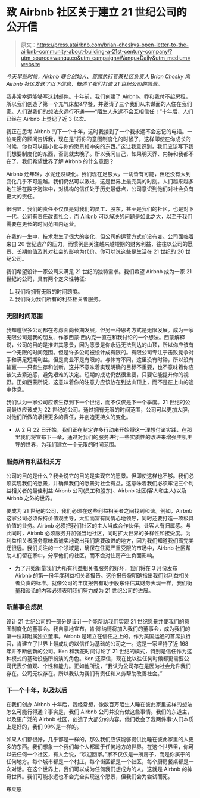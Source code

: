 # 致 Airbnb 社区关于建立 21 世纪公司的公开信

> 原文：<https://press.atairbnb.com/brian-cheskys-open-letter-to-the-airbnb-community-about-building-a-21st-century-company/?utm_source=wanqu.co&utm_campaign=Wanqu+Daily&utm_medium=website>

*今天早些时候，Airbnb 联合创始人、首席执行官兼社区负责人 Brian Chesky 向 Airbnb 社区发送了以下信息，概述了我们打造 21 世纪公司的愿景。*

我非常幸运能够写这封邮件。十年前，我们创建了 Airbnb。乔和我付不起房租，所以我们创造了第一个充气床垫&早餐，并邀请了三个我们从未谋面的人住在我们家。人们说我们的想法永远行不通——“陌生人永远不会互相信任！”十年后，人们已经在 Airbnb 上登记了近 3 亿次。

我正在思考 Airbnb 的下一个十年，这时我接到了一个我永远不会忘记的电话。一位亲密的顾问告诉我，现在是“将你的意图制度化的时候了，这样即使在你成长的时候，你也可以最小化与你的愿景相冲突的东西。”这让我意识到，我们应该写下我们想要制度化的东西，否则就太晚了。所以我问自己，如果明天乔、内特和我都不在了，我们希望世界了解 Airbnb 的什么意图？

Airbnb 还年轻，水泥还没硬化。我们现在足够大，一切皆有可能，但还没有大到变化几乎不可逾越。我们仍然可以激进，这是世界上最完美的时刻。人们越来越多地生活在数字泡沫中，对机构的信任处于历史最低点，公司意识到他们对社会负有更大的责任。

很明显，我们的责任不仅仅是对我们的员工、股东，甚至是我们的社区，也是对下一代。公司有责任改善社会，而 Airbnb 可以解决的问题是如此之大，以至于我们需要在更长的时间范围内运营。

在我的一生中，技术发生了很大的变化，但公司的运营方式却没有变。公司面临着来自 20 世纪遗产的压力，而惯例是关注越来越短期的财务利益，往往以公司的愿景、长期价值及其对社会的影响为代价。你可以说这些是生活在 21 世纪的 20 世纪公司。

我们希望设计一家公司来满足 21 世纪的独特需求。我们希望 Airbnb 成为一家 21 世纪的公司，具有两个定义性特征:

1.  我们将拥有无限的时间跨度。
2.  我们将为我们所有的利益相关者服务。

### **无限时间范围**

我知道很多公司都在考虑面向长期发展，但另一种思考方式是无限发展。成为一家无限公司是我的朋友、作家西蒙·西内克一直在和我讨论的一个想法。西蒙解释说，公司的目的是推进其愿景，因为愿景是你永远无法到达的山顶，所以你应该有一个无限的时间范围。但是许多公司被设计成有限的。有限公司专注于击败竞争对手和满足短期利益。但是商业不是有限的。与体育不同，这里没有时钟，所以没有输赢——只有生存和创新。这并不意味着实现明确的目标不重要，也不意味着你应该失去紧迫感，避免艰难的决定。短期的成功仍然很重要，只要它能提升你的视野。正如西蒙所说，这意味着你的注意力应该放在到达山顶上，而不是在上山的途中休息。

我们认为一家公司应该生存到下一个世纪，而不仅仅是下一个季度。21 世纪的公司最终应该成为 22 世纪的公司。通过拥有无限的时间范围，公司可以更加大胆，对他们所做的承担更多的责任，并创造更持久的变化。

*   从 2 月 22 日开始，我们正在制定许多行动来开始将这一理想付诸实践，在那里我们将宣布下一章，通过对我们的服务进行一些实质性的改进来增强主机主导的世界，为我们建立一个无限的时间范围。

### **服务所有利益相关方**

公司的目的是什么？我会说它的目的是实现它的愿景。但即使这样也不够。我们必须实现我们的愿景，并确保我们的愿景对社会有益。这意味着我们必须牢记三个利益相关者的最佳利益:Airbnb 公司(员工和股东)、Airbnb 社区(客人和主人)以及 Airbnb 之外的世界。

要成为 21 世纪的公司，我们必须在这些利益相关者之间找到和谐。例如，Airbnb 这家公司必须保持价值观主导，大胆而富有同情心地领导，同时还要打造一项极具价值的业务。Airbnb 必须把我们社区的主人当成合作伙伴，让客人有归属感。与此同时，Airbnb 必须服务并加强当地社区，同时扩大世界的多样性和接受度。为利益相关者服务意味着诚实地说出我们需要改进的地方，因为我们知道我们离完美还很远。我们关注的一个领域是，确保在住房严重受限的市场中，Airbnb 社区帮助人们留在家中，分享他们的社区，而不会对住房产生负面影响。

*   为了开始衡量我们为所有利益相关者服务的好坏，我们将在 3 月份发布 Airbnb 的第一份年度利益相关者报告。这份报告将明确指出我们对利益相关者负责的标准。就像公司的年度报告有助于股东评估其财务表现一样，我们衡量和谈论的内容必须表明我们努力成为 21 世纪公司的进展。

### **新董事会成员**

设计 21 世纪公司的一部分是设计一个能帮助我们实现 21 世纪愿景并使我们的意图制度化的董事会。我自豪地宣布，肯·陈纳德将加入我们的董事会，成为我们的第一位非附属独立董事。Airbnb 是建立在信任之上的。作为美国运通的首席执行官，肯建立了世界上最成功的以信任为基础的公司之一。这是一家坚持了近 168 年并不断创新的公司。Ken 和我花时间讨论了 21 世纪的模式，特别是信任作为这种模式的基础设施所扮演的角色。Ken 还深信，现在比以往任何时候都更需要公司代表价值观、个性和能力。正如他所说，“我认为公司存在是因为社会允许我们存在。公司无权存在。所以我认为我们有责任和义务帮助改善社会。”

### **下一个十年，以及以后**

在我们创办 Airbnb 十年后，我经常想，像数百万陌生人睡在彼此家里这样的想法怎么可能行得通？事实是，我们 Airbnb 公司并没有做这些事情。我们的东道主，以及更广泛的 Airbnb 社区，创造了大部分的内容。他们教会了我两件事:人们本质上是好的，我们 99%是一样的。

如果人们都很好，几乎都是一样的，那么我们应该能够提供比睡在彼此家里的人更多的东西。我们想象一个我们每个人都属于任何地方的世界。在这个世界里，你可以去任何一个社区，有人会说，“欢迎回家。”家不仅仅是一所房子，而是你属于的任何地方。每个城市都是一个村庄，每个街区都是一个社区，每个厨房餐桌都是一次对话。在这个世界上，我们可以成为任何我们想成为的人。这就是 Airbnb 的神奇世界。我们可能永远也不会完全实现这个愿景，但我们会为尝试而死。

布莱恩